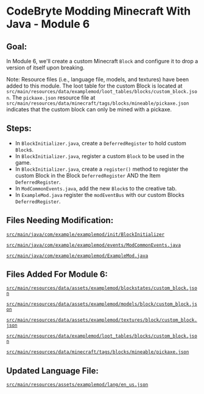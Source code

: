 # CodeBryte Modding Minecraft With Java - Module 6

## Goal:
In Module 6, we'll create a custom Minecraft `Block` and configure it to drop a version of itself upon breaking.

Note: Resource files (i.e., language file, models, and textures) have been added to this module.  The loot table for the custom Block is located at `src/main/resources/data/examplemod/loot_tables/blocks/custom_block.json`.  The `pickaxe.json` resource file at `src/main/resources/data/minecraft/tags/blocks/mineable/pickaxe.json` indicates that the custom block can only be mined with a pickaxe.

## Steps:
* In `BlockInitializer.java`, create a `DeferredRegister` to hold custom `Block`s.
* In `BlockInitializer.java`, register a custom `Block` to be used in the game.
* In `BlockInitializer.java`, create a `register()` method to register the custom Block in the Block `DeferredRegister` AND the Item `DeferredRegister`.
* In `ModCommonEvents.java`, add the new `Block`s to the creative tab.
* In `ExampleMod.java` register the `modEventBus` with our custom Blocks `DeferredRegister`.

## Files Needing Modification:

[`src/main/java/com/example/examplemod/init/BlockInitializer`](https://github.com/codebryte/codeBryteMod01/blob/MODULE_06_END/src/main/java/com/example/examplemod/init/BlockInitializer.java)

[`src/main/java/com/example/examplemod/events/ModCommonEvents.java`](https://github.com/codebryte/codeBryteMod01/blob/MODULE_06_END/src/main/java/com/example/examplemod/events/ModCommonEvents.java)

[`src/main/java/com/example/examplemod/ExampleMod.java`](https://github.com/codebryte/codeBryteMod01/blob/MODULE_06_END/src/main/java/com/example/examplemod/ExampleMod.java)

## Files Added For Module 6:

[`src/main/resources/data/assets/examplemod/blockstates/custom_block.json`](https://github.com/codebryte/codeBryteMod01/blob/MODULE_06_END/src/main/resources/assets/examplemod/blockstates/custom_block.json)

[`src/main/resources/data/assets/examplemod/models/block/custom_block.json`](https://github.com/codebryte/codeBryteMod01/blob/MODULE_06_END/src/main/resources/assets/examplemod/models/block/custom_block.json)

[`src/main/resources/data/assets/examplemod/textures/block/custom_block.json`](https://github.com/codebryte/codeBryteMod01/blob/MODULE_06_END/src/main/resources/assets/examplemod/textures/block/custom_block.png)

[`src/main/resources/data/examplemod/loot_tables/blocks/custom_block.json`](https://github.com/codebryte/codeBryteMod01/blob/MODULE_06_END/src/main/resources/data/examplemod/loot_tables/blocks/custom_block.json)

[`src/main/resources/data/minecraft/tags/blocks/mineable/pickaxe.json`](https://github.com/codebryte/codeBryteMod01/blob/MODULE_06_END/src/main/resources/data/minecraft/tags/blocks/mineable/pickaxe.json)

## Updated Language File:

[`src/main/resources/assets/examplemod/lang/en_us.json`](https://github.com/codebryte/codeBryteMod01/blob/MODULE_06_END/src/main/resources/assets/examplemod/lang/en_us.json)